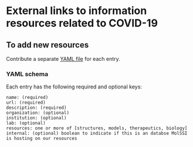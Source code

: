 # External links to information resources related to COVID-19

## To add new resources

Contribute a separate [YAML file](https://yaml.org/) for each entry.

### YAML schema

Each entry has the following required and optional keys:
```
name: (required)
url: (required)
description: (required)
organization: (optional)
institution: (optional)
lab: (optional)
resources: one or more of [structures, models, therapeutics, biology]
internal: (optional) boolean to indicate if this is an databse MolSSI is hosting on our resources
```
